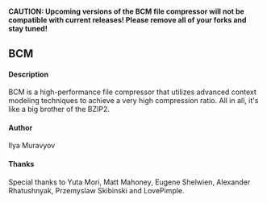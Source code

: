 #### CAUTION: Upcoming versions of the BCM file compressor will not be compatible with current releases! Please remove all of your forks and stay tuned!

## BCM

#### Description
BCM is a high-performance file compressor that utilizes advanced context modeling techniques to achieve a very high compression ratio. All in all, it's like a big brother of the BZIP2.

#### Author
Ilya Muravyov

#### Thanks
Special thanks to Yuta Mori, Matt Mahoney, Eugene Shelwien, Alexander Rhatushnyak, Przemyslaw Skibinski and LovePimple.
